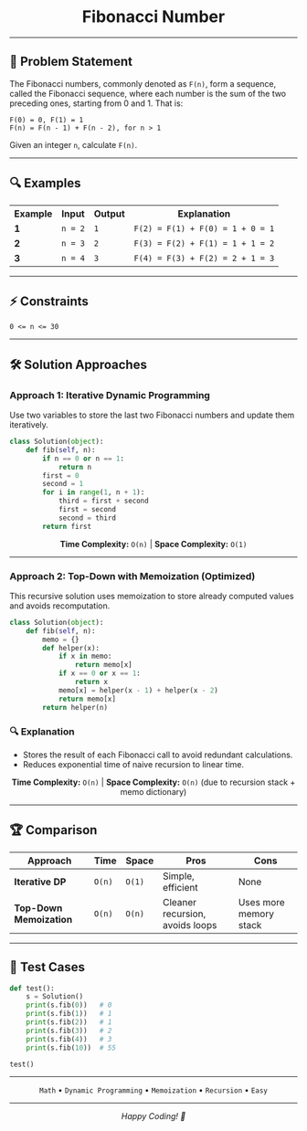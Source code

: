 <div align="center">

<h1>Fibonacci Number</h1>

</div>

---

## 📝 Problem Statement

The Fibonacci numbers, commonly denoted as `F(n)`, form a sequence, called the Fibonacci sequence, where each number is the sum of the two preceding ones, starting from 0 and 1. That is:

```
F(0) = 0, F(1) = 1  
F(n) = F(n - 1) + F(n - 2), for n > 1
```

Given an integer `n`, calculate `F(n)`.

---

## 🔍 Examples

<table>
<tr>
<th>Example</th>
<th>Input</th>
<th>Output</th>
<th>Explanation</th>
</tr>
<tr>
<td><strong>1</strong></td>
<td><code>n = 2</code></td>
<td><code>1</code></td>
<td><code>F(2) = F(1) + F(0) = 1 + 0 = 1</code></td>
</tr>
<tr>
<td><strong>2</strong></td>
<td><code>n = 3</code></td>
<td><code>2</code></td>
<td><code>F(3) = F(2) + F(1) = 1 + 1 = 2</code></td>
</tr>
<tr>
<td><strong>3</strong></td>
<td><code>n = 4</code></td>
<td><code>3</code></td>
<td><code>F(4) = F(3) + F(2) = 2 + 1 = 3</code></td>
</tr>
</table>

---

## ⚡ Constraints

```
0 <= n <= 30
```

---

## 🛠️ Solution Approaches

### Approach 1: Iterative Dynamic Programming

Use two variables to store the last two Fibonacci numbers and update them iteratively.

```python
class Solution(object):
    def fib(self, n):
        if n == 0 or n == 1:
            return n
        first = 0
        second = 1
        for i in range(1, n + 1):
            third = first + second
            first = second
            second = third
        return first
```

<div align="center">

**Time Complexity:** `O(n)` | **Space Complexity:** `O(1)`

</div>

---

### Approach 2: Top-Down with Memoization (Optimized)

This recursive solution uses memoization to store already computed values and avoids recomputation.

```python
class Solution(object):
    def fib(self, n):
        memo = {}
        def helper(x):
            if x in memo:
                return memo[x]
            if x == 0 or x == 1:
                return x
            memo[x] = helper(x - 1) + helper(x - 2)
            return memo[x]
        return helper(n)
```

### 🔍 Explanation

- Stores the result of each Fibonacci call to avoid redundant calculations.
- Reduces exponential time of naive recursion to linear time.

<div align="center">

**Time Complexity:** `O(n)` | **Space Complexity:** `O(n)` (due to recursion stack + memo dictionary)

</div>

---

## 🏆 Comparison

| Approach                    | Time       | Space | Pros                            | Cons                    |
|-----------------------------|------------|-------|---------------------------------|-------------------------|
| **Iterative DP**            | `O(n)`     | `O(1)`| Simple, efficient                | None                    |
| **Top-Down Memoization**    | `O(n)`     | `O(n)`| Cleaner recursion, avoids loops | Uses more memory stack  |

---

## 🧪 Test Cases

```python
def test():
    s = Solution()
    print(s.fib(0))   # 0
    print(s.fib(1))   # 1
    print(s.fib(2))   # 1
    print(s.fib(3))   # 2
    print(s.fib(4))   # 3
    print(s.fib(10))  # 55

test()
```

---

<div align="center">

`Math` • `Dynamic Programming` • `Memoization` • `Recursion` • `Easy`

---

*Happy Coding! 🚀*

</div>